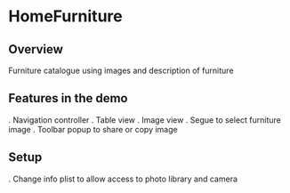 # HomeFurniture

## Overview
Furniture catalogue using images and description of furniture

## Features in the demo

. Navigation controller
. Table view
. Image view
. Segue to select furniture image
. Toolbar popup to share or copy image

## Setup

. Change info plist to allow access to photo library and camera
